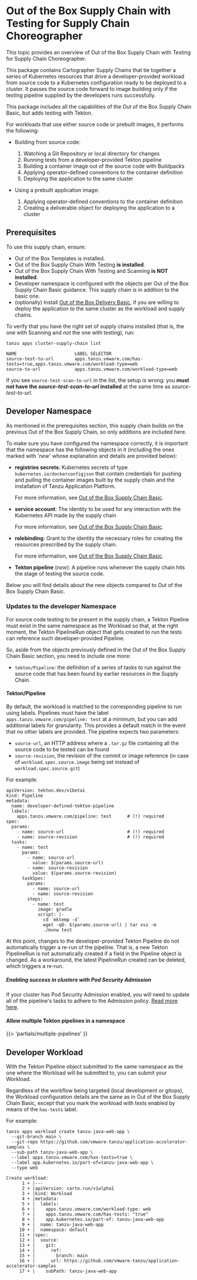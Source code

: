 # Out of the Box Supply Chain with Testing for Supply Chain Choreographer

This topic provides an overview of Out of the Box Supply Chain with Testing for Supply
Chain Choreographer.

This package contains Cartographer Supply Chains that tie together a series of
Kubernetes resources that drive a developer-provided workload from source code
to a Kubernetes configuration ready to be deployed to a cluster. It passes the
source code forward to image building only if the testing pipeline supplied by
the developers runs successfully.

This package includes all the capabilities of the Out of the Box Supply Chain Basic, but
adds testing with Tekton.

For workloads that use either source code or prebuilt images, it
performs the following:

- Building from source code:

  1. Watching a Git Repository or local directory for changes
  1. Running tests from a developer-provided Tekton pipeline
  1. Building a container image out of the source code with Buildpacks
  1. Applying operator-defined conventions to the container definition
  1. Deploying the application to the same cluster

- Using a prebuilt application image:

  1. Applying operator-defined conventions to the container definition
  1. Creating a deliverable object for deploying the application to a cluster


## <a id="prerequisite"></a> Prerequisites

To use this supply chain, ensure:

- Out of the Box Templates is installed.
- Out of the Box Supply Chain With Testing **is installed**.
- Out of the Box Supply Chain With Testing and Scanning **is NOT installed**.
- Developer namespace is configured with the objects per Out of the Box Supply
  Chain Basic guidance. This supply chain is in addition to the basic one.
- (optionally) Install [Out of the Box Delivery
  Basic](ootb-delivery-basic.html), if you are willing to deploy the application to the
same cluster as the workload and supply chains.

To verify that you have the right set of supply chains installed (that is, the
one with Scanning and _not_ the one with testing), run:

```console
tanzu apps cluster-supply-chain list
```

```console
NAME                      LABEL SELECTOR
source-test-to-url        apps.tanzu.vmware.com/has-tests=true,apps.tanzu.vmware.com/workload-type=web
source-to-url             apps.tanzu.vmware.com/workload-type=web
```

If you see `source-test-scan-to-url` in the list, the setup is wrong: you
**must not have the _source-test-scan-to-url_ installed** at the same time as
_source-test-to-url_.

## <a id="developer-namespace"></a> Developer Namespace

As mentioned in the prerequisites section, this supply chain builds on the
previous Out of the Box Supply Chain, so only additions are included here.

To make sure you have configured the namespace correctly, it is important that
the namespace has the following objects in it (including the ones marked with
'_new_' whose explanation and details are provided below):

- **registries secrets**: Kubernetes secrets of type
  `kubernetes.io/dockerconfigjson` that contain credentials for pushing and
  pulling the container images built by the supply chain and the
  installation of Tanzu Application Platform.

  For more information, see [Out of the Box Supply Chain Basic](ootb-supply-chain-basic.md).

- **service account**: The identity to be used for any
  interaction with the Kubernetes API made by the supply chain

  For more information, see [Out of the Box Supply Chain Basic](ootb-supply-chain-basic.md).

- **rolebinding**: Grant to the identity the necessary roles
  for creating the resources prescribed by the supply chain.

  For more information, see [Out of the Box Supply Chain Basic](ootb-supply-chain-basic.md).

- **Tekton pipeline** (_new_): A pipeline runs whenever the supply chain
  hits the stage of testing the source code.

Below you will find details about the new objects compared to Out of the Box
Supply Chain Basic.

### <a id="updates-to-developer-namespace"></a> Updates to the developer Namespace

For source code testing to be present in the supply chain, a Tekton
Pipeline must exist in the same namespace as the Workload so that, at the right
moment, the Tekton PipelineRun object that gets created to run the tests can
reference such developer-provided Pipeline.

So, aside from the objects previously defined in the Out of the Box Supply
Chain Basic section, you need to include one more:

- `tekton/Pipeline`: the definition of a series of tasks to run against the
  source code that has been found by earlier resources in the Supply Chain.

#### <a id="tekton-pipeline"></a> Tekton/Pipeline

By default, the workload is matched to the corresponding pipeline to run using
labels.  Pipelines must have the label `apps.tanzu.vmware.com/pipeline: test` at
a minimum, but you can add additional labels for granularity.  This provides a
default match in the event that no other labels are provided. The pipeline
expects two parameters:

- `source-url`, an HTTP address where a `.tar.gz` file containing all the
  source code to be tested can be found
- `source-revision`, the revision of the commit or image reference (in case of
  `workload.spec.source.image` being set instead of `workload.spec.source.git`)

For example:

```console
apiVersion: tekton.dev/v1beta1
kind: Pipeline
metadata:
  name: developer-defined-tekton-pipeline
  labels:
    apps.tanzu.vmware.com/pipeline: test      # (!) required
spec:
  params:
    - name: source-url                        # (!) required
    - name: source-revision                   # (!) required
  tasks:
    - name: test
      params:
        - name: source-url
          value: $(params.source-url)
        - name: source-revision
          value: $(params.source-revision)
      taskSpec:
        params:
          - name: source-url
          - name: source-revision
        steps:
          - name: test
            image: gradle
            script: |-
              cd `mktemp -d`
              wget -qO- $(params.source-url) | tar xvz -m
              ./mvnw test
```

At this point, changes to the developer-provided Tekton Pipeline do
not automatically trigger a re-run of the pipeline. That is, a new Tekton
PipelineRun is not automatically created if a field in the Pipeline object
is changed. As a workaround, the latest PipelineRun created can be deleted,
which triggers a re-run.

##### <a id="enable-success-psa"></a>Enabling success in clusters with Pod Security Admission

If your cluster has Pod Security Admission enabled, you will need to update all of the
pipeline's tasks to adhere to the Admission policy.
[Read more here](authoring-supply-chains.hbs.md#a-idtekton-tasks-on-psa-clustera-tekton-tasks-on-a-cluster-with-a-pod-security-admission-).

#### <a id="multiple-pl"></a> Allow multiple Tekton pipelines in a namespace

{{> 'partials/multiple-pipelines' }}

## <a id="developer-workload"></a> Developer Workload

With the Tekton Pipeline object
submitted to the same namespace as the one where the Workload
will be submitted to, you can submit your Workload.

Regardless of the workflow being targeted (local development or gitops), the
Workload configuration details are the same as in Out of the Box Supply Chain
Basic, except that you mark the workload with tests enabled by means of the
`has-tests` label.

For example:

```console
tanzu apps workload create tanzu-java-web-app \
  --git-branch main \
  --git-repo https://github.com/vmware-tanzu/application-accelerator-samples \
  --sub-path tanzu-java-web-app \
  --label apps.tanzu.vmware.com/has-tests=true \
  --label app.kubernetes.io/part-of=tanzu-java-web-app \
  --type web
```

```console
Create workload:
      1 + |---
      2 + |apiVersion: carto.run/v1alpha1
      3 + |kind: Workload
      4 + |metadata:
      5 + |  labels:
      6 + |    apps.tanzu.vmware.com/workload-type: web
      7 + |    apps.tanzu.vmware.com/has-tests: "true"
      8 + |    app.kubernetes.io/part-of: tanzu-java-web-app
      9 + |  name: tanzu-java-web-app
     10 + |  namespace: default
     11 + |spec:
     12 + |  source:
     13 + |    git:
     14 + |      ref:
     15 + |        branch: main
     16 + |      url: https://github.com/vmware-tanzu/application-accelerator-samples
     17 + |    subPath: tanzu-java-web-app
```
